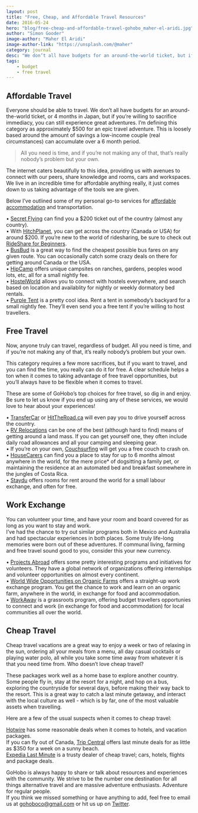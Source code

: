 ```yaml
---
layout: post
title: "Free, Cheap, and Affordable Travel Resources"
date: 2016-05-24
hero: "blog/free-cheap-and-affordable-travel-gohobo_maher-el-aridi.jpg"
author: "Simon Gooder"
image-author: "Maher El Aridi"
image-author-link: "https://unsplash.com/@maher"
category: journal
desc: "We don’t all have budgets for an around-the-world ticket, but if you’re willing to sacrifice immediacy, you can still experience great adventures."
tags: 
    - budget
    - free travel
---
```


## Affordable Travel

Everyone should be able to travel. We don’t all have budgets for an around-the-world ticket, or 4 months in Japan, but if you’re willing to sacrifice immediacy, you can still experience great adventures. I’m defining this category as approximately $500 for an epic travel adventure. This is loosely based around the amount of savings a low-income couple (real circumstances) can accumulate over a 6 month period.  

> All you need is time, and if you’re not making any of that, that’s really nobody’s problem but your own.  

The internet caters beautifully to this idea, providing us with avenues to connect with our peers, share knowledge and rooms, cars and workspaces. We live in an incredible time for affordable anything really, it just comes down to us taking advantage of the tools we are given.  

Below I’ve outlined some of my personal go-to services for [affordable accommodation](http://www.nomadicmatt.com/travel-tips/finding-cheap-accommodation/ "Nomadic Matt - Finding Cheap Accommodation") and transportation.  

• [Secret Flying](http://www.secretflying.com/) can find you a $200 ticket out of the country (almost any country).  
• With [HitchPlanet](https://www.hitchplanet.com/), you can get across the country (Canada or USA) for around $200. If you’re new to the world of ridesharing, be sure to check out [RideShare for Beginners](http://gohobo.co/journal/ridesharing-for-beginners/).  
• [BusBud](https://www.busbud.com/en/) is a great way to find the cheapest possible bus fares on any given route. You can occasionally catch some crazy deals on there for getting around Canada or the USA.  
• [HipCamp](https://www.hipcamp.com/users/sign-up?rc=UIJ9VXIQ&rs=3&rk=0) offers unique campsites on ranches, gardens, peoples wood lots, etc, all for a small nightly fee.  
• [HostelWorld](http://www.hostelworld.com/) allows you to connect with hostels everywhere, and search based on location and availablity for nightly or weekly dormatory bed rentals.   
• [Purple Tent](http://purpletent.com/) is a pretty cool idea. Rent a tent in somebody’s backyard for a small nightly fee. They’ll even send you a free tent if you’re willing to host travellers.   


## Free Travel

Now, anyone truly can travel, regardless of budget. All you need is time, and if you’re not making any of that, it’s really nobody’s problem but your own.  

This category requires a few more sacrifices, but if you want to travel, and you can find the time, you really can do it for free. A clear schedule helps a ton when it comes to taking advantage of free travel opportunities, but you’ll always have to be flexible when it comes to travel.   

These are some of GoHobo’s top choices for free travel, so dig in and enjoy. Be sure to let us know if you end up using any of these services, we would love to hear about your experiences!  

• [TransferCar](https://www.transfercarus.com/) or [HitTheRoad.ca](http://www.hittheroad.ca/) will even pay you to drive yourself across the country.  
• [RV Relocations](http://thriftynomads.com/rv-relocation-deals/ "Thrifty Nomads - RV Relocation Deals") can be one of the best (although hard to find) means of getting around a land mass. If you can get yourself one, they often include daily road allowances and all your camping and sleeping gear.  
• If you’re on your own, [Couchsurfing](http://www.couchsurfing.com/) will get you a free couch to crash on.  
• [HouseCarers](https://www.housecarers.com/?hop=gohobo) can find you a place to stay for up to 6 months almost anywhere in the world, for the mere price* of dogsitting a family pet, or maintaining the residence at an automated bed and breakfast somewhere in the jungles of Costa Rica.  
• [Staydu](http://www.staydu.com/) offers rooms for rent around the world for a small labour exchange, and often for free.  


## Work Exchange

You can volunteer your time, and have your room and board covered for as long as you want to stay and work.  
I’ve had the chance to try out similar programs both in Mexico and Australia and had spectacular experiences in both places. Some truly life-long memories were born out of these adventures. If communal living, farming and free travel sound good to you, consider this your new currency.  

• [Projects Abroad](http://www.projects-abroad.ca/) offers some pretty interesting programs and initiatives for volunteers. They have a global network of organizations offering internships and volunteer opportunities on almost every continent.  
• [World Wide Opportunities on Organic Farms](http://www.wwoof.net/) offers a straight-up work exchange program. You get the chance to work and learn on an organic farm, anywhere in the world, in exchange for food and accommodation.   
• [WorkAway](https://www.workaway.info/) is a grassroots program, offering budget travellers opportunies to connect and work (in exchange for food and accommodation) for local communities all over the world.   


## Cheap Travel

Cheap travel vacations are a great way to enjoy a week or two of relaxing in the sun, ordering all your meals from a menu, all day casual cocktails or playing water polo, all while you take some time away from whatever it is that you need time from. Who doesn’t love cheap travel?  

These packages work well as a home base to explore another country. Some people fly in, stay at the resort for a night, and hop on a bus, exploring the countryside for several days, before making their way back to the resort. This is a great way to catch a last minute getaway, and interact with the local culture as well - which is by far, one of the most valuable assets when travelling.  

Here are a few of the usual suspects when it comes to cheap travel:  

[Hotwire](https://www.hotwire.com/package/index.jsp) has some reasonable deals when it comes to hotels, and vacation packages.  
If you can fly out of Canada, [Trip Central](http://www.tripcentral.ca/) offers last minute deals for as little as $350 for a week on a sunny beach.  
[Expedia Last Minute](https://www.expedia.com/g/c/lastminute) is a trusty dealer of cheap travel; cars, hotels, flights and package deals.   


GoHobo is always happy to share or talk about resources and experiences with the community. We strive to be the number one destination for all things alternative travel and are massive adventure enthusiasts. Adventure for regular people.  
If you think we missed something or have anything to add, feel free to email us at [gohoboco@gmail.com](mailto:gohoboco@gmail.com) or hit us up on [Twitter](https://twitter.com/gohoboco).
